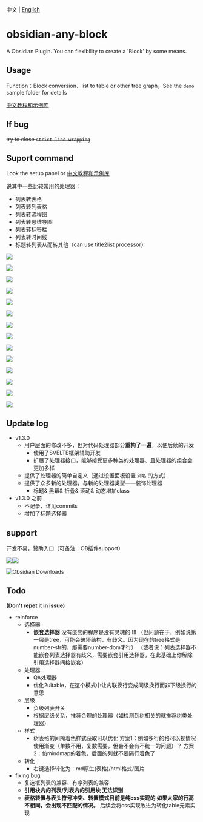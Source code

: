 中文 | [English](README.md)

# obsidian-any-block

A Obsidian Plugin. You can flexibility to create a 'Block' by some means.
 
## Usage

Function：Block conversion、list to table or other tree graph，See the `demo` sample folder for details

[中文教程和示例库](./demo_zh)

## If bug

~~try to close `strict line wrapping`~~

## Suport command

Look the setup panel or [中文教程和示例库](./demo_zh)

说其中一些比较常用的处理器：
- 列表转表格
- 列表转列表格
- 列表转流程图
- 列表转思维导图
- 列表转标签栏
- 列表转时间线
- 标题转列表从而转其他（can use title2list processor）

![](demo/png/list2table.png)

![](demo/png/list2mdtable.png)

![](demo/png/list2tableT.png)

![](demo/png/list2ut.gif)

![](demo/png/list2tab.gif)

![](demo/png/list2mermaid.png)

![](demo/png/list2mindmap.png)

![](demo/png/titleSelector.png)

![](demo/png/addTitle.png)

![](demo/png/scroll.gif)

![](demo/png/overfold.png)

![](demo/png/flod.gif)

![](demo/png/heimu.gif)

![](demo/png/userProcessor.png)

## Update log

- v1.3.0
	- 用户层面的修改不多，但对代码处理器部分**重构了一遍**，以便后续的开发
		- 使用了SVELTE框架辅助开发
		- 扩展了处理器接口，能够接受更多种类的处理器、且处理器的组合会更加多样
	- 提供了处理器的简单自定义（通过设置面板设置 `别名` 的方式）
	- 提供了众多新的处理器，与新的处理器类型——装饰处理器
		- 标题& 黑幕& 折叠& 滚动& 动态增加class
- v1.3.0 之前
	- 不记录，详见commits
	- 增加了标题选择器

## support

开发不易，赞助入口（可备注：OB插件support）

![](demo/png/support_zfb.png)![](demo/png/support_wechat.png)


![Obsidian Downloads](https://img.shields.io/badge/dynamic/json?logo=obsidian&color=%23483699&label=downloads&query=%24%5B%22obsidian-any-block%22%5D.downloads&url=https%3A%2F%2Fraw.githubusercontent.com%2Fobsidianmd%2Fobsidian-releases%2Fmaster%2Fcommunity-plugin-stats.json)

## Todo

**(Don't repet it in issue)**

- reinforce
	- 选择器
		- **嵌套选择器**
		  没有嵌套的程序是没有灵魂的 !!!
		  （但问题在于，例如说第一层是tree，可能会破坏结构，有歧义。因为现在的tree格式是number-str的，那需要number-dom才行）
		  （或者说：列表选择器不能嵌套列表选择器有歧义，需要嵌套引用选择器，在此基础上你解除引用选择器间接嵌套）
	- 处理器
		- QA处理器
		- 优化2ultable，在这个模式中让内联换行变成同级换行而非下级换行的意思
	- 层级
		- 负级列表开关
		- 根据层级关系，推荐合理的处理器（如检测到树相关的就推荐树类处理器）
	- 样式
		- 树表格的间隔着色样式获取可以优化
		  方案1：例如多行的格可以视情况使用渐变（单数不用，复数需要，但会不会有不统一的问题）？
		  方案2：仿mindmap的着色，后面的列就不要隔行着色了
	- 转化
		- 右键选择转化为：md原生(表格)/html格式/图片
- fixing bug
	- 复选框列表的兼容、有序列表的兼容
	- **引用块内的列表/列表内的引用块 无法识别**
	- **表格转置与表头符号冲突、转置模式目前是纯css实现的 如果大家的行高不相同，会出现不匹配的情况。**
	  后续会将css实现改进为转化table元素实现
